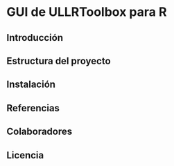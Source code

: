 # GUI de ULLRToolbox para R


## Introducción



## Estructura del proyecto



## Instalación



## Referencias



## Colaboradores



## Licencia



